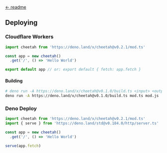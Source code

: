 [← readme](https://github.com/azurystudio/cheetah#readme)

## Deploying

### Cloudflare Workers

```ts
import cheetah from 'https://deno.land/x/cheetah@v0.2.1/mod.ts'

const app = new cheetah()
  .get('/', () => 'Hello World')

export default app // or: export default { fetch: app.fetch }
```

#### Building

```bash
# deno run -A https://deno.land/x/cheetah@v0.1.0/build.ts <input> <output>
deno run -A https://deno.land/x/cheetah@v0.1.0/build.ts mod.ts mod.js
```

### Deno Deploy

```ts
import cheetah from 'https://deno.land/x/cheetah@v0.2.1/mod.ts'
import { serve } from 'https://deno.land/std@v0.184.0/http/server.ts'

const app = new cheetah()
  .get('/', () => 'Hello World')

serve(app.fetch)
```
